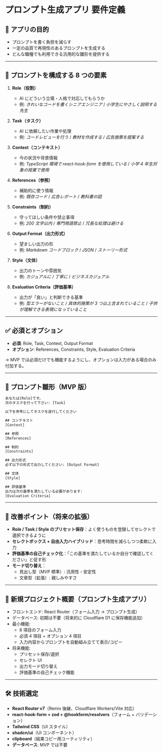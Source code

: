# プロンプト生成アプリ 要件定義

## 🎯 アプリの目的

-   プロンプトを書く負担を減らす
-   一定の品質で再現性のあるプロンプトを生成する
-   どんな職種でも利用できる汎用的な雛形を提供する

---

## 📌 プロンプトを構成する 8 つの要素

1. **Role（役割）**

    - AI にどういう立場・人格で対応してもらうか
    - 例: _きれいなコードを書くシニアエンジニア_ / _小学生にやさしく説明する先生_

2. **Task（タスク）**

    - AI に依頼したい作業や処理
    - 例: _コードレビューを行う_ / _教材を作成する_ / _広告施策を提案する_

3. **Context（コンテキスト）**

    - 今の状況や背景情報
    - 例: _TypeScript 環境で react-hook-form を使用している_ / _小学 4 年生対象の授業で使用_

4. **References（参照）**

    - 補助的に使う情報
    - 例: _既存コード_ / _広告レポート_ / _教科書の図_

5. **Constraints（制約）**

    - 守ってほしい条件や禁止事項
    - 例: _200 文字以内_ / _専門用語禁止_ / _冗長な処理は避ける_

6. **Output Format（出力形式）**

    - 望ましい出力の形
    - 例: _Markdown コードブロック_ / _JSON_ / _ストーリー形式_

7. **Style（文体）**

    - 出力のトーンや雰囲気
    - 例: _カジュアルに_ / _丁寧に_ / _ビジネスカジュアル_

8. **Evaluation Criteria（評価基準）**
    - 出力が「良い」と判断できる基準
    - 例: _型エラーがないこと_ / _具体的施策が 3 つ以上含まれていること_ / _子供が理解できる表現になっていること_

---

## ✅ 必須とオプション

-   **必須**: Role, Task, Context, Output Format
-   **オプション**: References, Constraints, Style, Evaluation Criteria

→ MVP では必須だけでも機能するようにし、オプションは入力がある場合のみ付加する。

---

## 📝 プロンプト雛形（MVP 版）

```txt
あなたは[Role]です。
次のタスクを行って下さい: [Task]

以下を参考にしてタスクを遂行してください

## コンテキスト
[Context]

## 参照
[References]

## 制約
[Constraints]

## 出力形式
必ず以下の形式で出力してください: [Output Format]

## 文体
[Style]

## 評価基準
出力は次の基準を満たしている必要があります:
[Evaluation Criteria]
```

---

## 🚀 改善ポイント（将来の拡張）

-   **Role / Task / Style のプリセット保存**：よく使うものを登録してセレクトで選択できるように
-   **セレクトボックス + 自由入力ハイブリッド**：思考時間を減らしつつ柔軟に入力
-   **評価基準の自己チェック化**：「この基準を満たしているか自分で確認してください」と促す形
-   **モード切り替え**：
    -   見出し型（MVP 標準）: 汎用性・安定性
    -   文章型（拡張）: 親しみやすさ

---

## 📂 新規プロジェクト概要（プロンプト生成アプリ）

-   フロントエンド: React Router（フォーム入力 → プロンプト生成）
-   データベース: 初期は不要（将来的に Cloudflare D1 に保存機能追加）
-   最小機能:
    -   8 項目のフォーム入力
    -   必須 4 項目 + オプション 4 項目
    -   入力内容からプロンプトを自動組み立てて表示/コピー
-   将来機能:
    -   プリセット保存/選択
    -   セレクト UI
    -   出力モード切り替え
    -   評価基準の自己チェック機能

---

## 🛠️ 技術選定

-   **React Router v7**（Remix 後継、Cloudflare Workers/Vite 対応）
-   **react-hook-form + zod + @hookform/resolvers**（フォーム + バリデーション）
-   **Tailwind CSS**（UI スタイル）
-   **shadcn/ui**（UI コンポーネント）
-   **clipboard**（結果コピー用ユーティリティ）
-   **データベース**: MVP では不要
